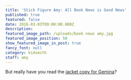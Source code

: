 ```yaml
---
title: 'Stick Figure Amy: All Book News is Good News'
published: true
featured: false
date: 2016-03-03T09:00:00.000Z
description: 
featured_image_path: /uploads/book news amy.jpg
featured_image_position: 50
show_featured_image_in_post: true
fancy_font: null
category: kidsmith
staff: amy
---
```



But really have you read the [jacket copy for Gemina](https://www.instagram.com/p/BBV_56xCHq5/)?